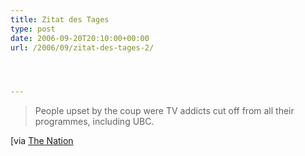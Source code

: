 ```yaml
---
title: Zitat des Tages
type: post
date: 2006-09-20T20:10:00+00:00
url: /2006/09/zitat-des-tages-2/




---
```





> People upset by the coup were TV addicts cut off from all their programmes, including <span class="caps">UBC</span>.

[via [The Nation][1]

 [1]: http://www.nationmultimedia.com/2006/09/21/business/business_30014197.php

